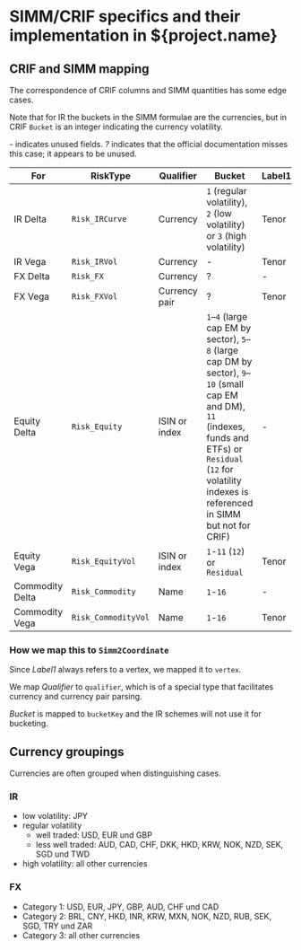 # SIMM/CRIF specifics and their implementation in ${project.name}

## CRIF and SIMM mapping

The correspondence of CRIF columns and SIMM quantities has some edge cases.

Note that for IR the buckets in the SIMM formulae are the currencies, but in CRIF `Bucket` is an integer indicating the currency volatility.

_-_ indicates unused fields. _?_ indicates that the official documentation misses this case; it appears to be unused.

| For |RiskType|Qualifier|Bucket|Label1|Label2|
| ------------- | ------- | ---- | ---- | ---- | --- |
| IR Delta | `Risk_IRCurve` | Currency | `1` (regular volatility), `2` (low volatility) or `3` (high volatility) | Tenor | Sub-curve name |
| IR Vega  | `Risk_IRVol`   | Currency | - | Tenor | - |
| FX Delta | `Risk_FX` | Currency | ? | - | - |
| FX Vega  | `Risk_FXVol` | Currency pair | ? | Tenor | - |
| Equity Delta | `Risk_Equity` | ISIN or index | `1`–`4` (large cap EM by sector), `5`–`8` (large cap DM by sector), `9`–`10` (small cap EM and DM), `11` (indexes, funds and ETFs) or `Residual` (`12` for volatility indexes is referenced in SIMM but not for CRIF) | - | - |
| Equity Vega | `Risk_EquityVol` | ISIN or index | `1`-`11` (`12`) or `Residual` | Tenor | - |
| Commodity Delta | `Risk_Commodity` | Name | `1`-`16` | - | - |
| Commodity Vega | `Risk_CommodityVol` | Name | `1`-`16` | Tenor | - |

### How we map this to `Simm2Coordinate`

Since _Label1_ always refers to a vertex, we mapped it to `vertex`.

We map _Qualifier_ to `qualifier`, which is of a special type that facilitates currency and currency pair parsing.

_Bucket_ is mapped to `bucketKey` and the IR schemes will not use it for bucketing.

## Currency groupings

Currencies are often grouped when distinguishing cases.

### IR

- low volatility: JPY
- regular volatility
    - well traded: USD, EUR und GBP
    - less well traded: AUD, CAD, CHF, DKK, HKD, KRW, NOK, NZD, SEK, SGD und TWD
- high volatility: all other currencies

### FX

- Category 1: USD, EUR, JPY, GBP, AUD, CHF und CAD
- Category 2: BRL, CNY, HKD, INR, KRW, MXN, NOK, NZD, RUB, SEK, SGD, TRY und ZAR
- Category 3: all other currencies